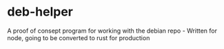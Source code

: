 # deb-helper
A proof of consept program for working with the debian repo - Written for node, going to be converted to rust for production

